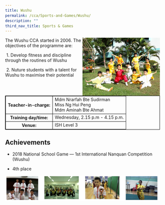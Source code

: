 ```yaml
---
title: Wushu
permalink: /cca/Sports-and-Games/Wushu/
description: ""
third_nav_title: Sports & Games
---
```

<style>
table {
  border-collapse: collapse;
  border: 1px solid black;
} 

th,td {
  border: 1px solid black;
}
	table.c {
  table-layout: auto;
  width: 100%;  
}
</style>
<img src="/images/wushu1.jpeg" style="width:50%;float:right">
		 
The Wushu CCA started in 2006. The objectives of the programme are:

&nbsp;1. Develop fitness and discipline through the routines of Wushu

&nbsp;2. Nuture students with a talent for Wushu to maximise their potential

<table class="c">
  <tbody><tr>
    <th>Teacher-in-charge:</th>
		<td>Mdm Nrarfah Bte Sudirman <br> Miss Ng Hui Peng <br> Mdm Aminah Bte Ahmat</td>
  </tr>
  <tr>
    <th>Training day/time:</th>
		<td>Wednesday, 2.15 p.m - 4.15 p.m.</td>
  </tr>
  <tr>
    <th>Venue:</th>
    <td>ISH Level 3</td>
  </tr>

</tbody></table>

Achievements
------------

*   2018 National School Game — 1st International Nanquan Competition (Wushu)

*   4th place

![](/images/wushu2.png)